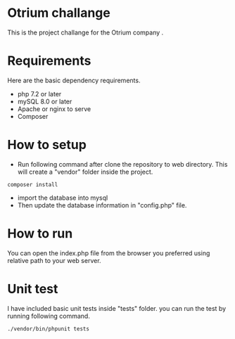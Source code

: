 # Otrium challange

This is the project challange for the Otrium company .

# Requirements

Here are the basic dependency requirements.
- php 7.2 or later
- mySQL 8.0 or later
- Apache or nginx to serve
- Composer


# How to setup

- Run following command after clone the repository to web directory. This will create a "vendor" folder inside the project.
```
composer install 
```

- import the database into mysql
- Then update the database information in "config.php" file.

# How to run 

You can open the index.php file from the browser you preferred using relative path to your web server.

# Unit test

I have included basic unit tests inside "tests" folder. you can run the test by running following command.
```
./vendor/bin/phpunit tests
```